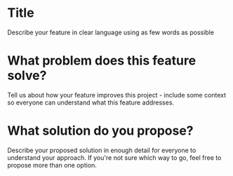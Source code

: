 # Title
Describe your feature in clear language using as few words as possible
    
# What problem does this feature solve?
Tell us about how your feature improves this project - include some context so everyone can understand what this feature addresses.

# What solution do you propose?
Describe your proposed solution in enough detail for everyone to understand your approach. If you're not sure which way to go, feel free to propose more than one option.
